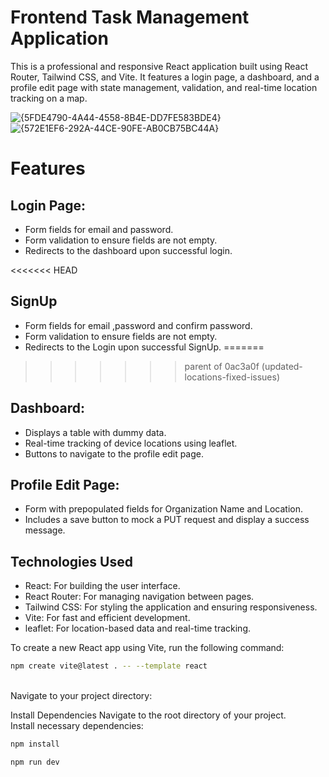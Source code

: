 # Frontend Task Management Application
  This is a professional and responsive React application built using React Router, Tailwind CSS, and Vite. It features a login page, a dashboard, and a profile edit page with state management, validation, and real-time location tracking on a map.

![{5FDE4790-4A44-4558-8B4E-DD7FE583BDE4}](https://github.com/user-attachments/assets/ca35f478-efed-4c90-b0a0-647a50de25f7)
![{572E1EF6-292A-44CE-90FE-AB0CB75BC44A}](https://github.com/user-attachments/assets/ca01644b-8ee9-4ace-8217-2ab3adeb3781)



# Features
 ## Login Page:

- Form fields for email and password.
- Form validation to ensure fields are not empty.
- Redirects to the dashboard upon successful login.

<<<<<<< HEAD
## SignUp
- Form fields for email ,password and confirm password.
- Form validation to ensure fields are not empty.
- Redirects to the Login upon successful SignUp.
=======
>>>>>>> parent of 0ac3a0f (updated-locations-fixed-issues)
## Dashboard:

- Displays a table with dummy data.
- Real-time tracking of device locations using leaflet.
- Buttons to navigate to the profile edit page.

## Profile Edit Page:

- Form with prepopulated fields for Organization Name and Location.
- Includes a save button to mock a PUT request and display a success message.
  
## Technologies Used
- React: For building the user interface.
- React Router: For managing navigation between pages.
- Tailwind CSS: For styling the application and ensuring responsiveness.
- Vite: For fast and efficient development.
- leaflet: For location-based data and real-time tracking.   



To create a new React app using Vite, run the following command:

```bash
npm create vite@latest . -- --template react
```
<br>
Navigate to your project directory:

Install Dependencies
Navigate to the root directory of your project.<br>
Install necessary dependencies:
```bash
npm install
```


```bash
npm run dev 
```
